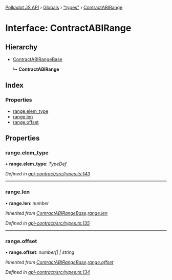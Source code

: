 [Polkadot JS API](../README.md) › [Globals](../globals.md) › ["types"](../modules/_types_.md) › [ContractABIRange](_types_.contractabirange.md)

# Interface: ContractABIRange

## Hierarchy

* [ContractABIRangeBase](_types_.contractabirangebase.md)

  ↳ **ContractABIRange**

## Index

### Properties

* [range.elem_type](_types_.contractabirange.md#range.elem_type)
* [range.len](_types_.contractabirange.md#range.len)
* [range.offset](_types_.contractabirange.md#range.offset)

## Properties

###  range.elem_type

• **range.elem_type**: *TypeDef*

*Defined in [api-contract/src/types.ts:143](https://github.com/polkadot-js/api/blob/f67c435378/packages/api-contract/src/types.ts#L143)*

___

###  range.len

• **range.len**: *number*

*Inherited from [ContractABIRangeBase](_types_.contractabirangebase.md).[range.len](_types_.contractabirangebase.md#range.len)*

*Defined in [api-contract/src/types.ts:135](https://github.com/polkadot-js/api/blob/f67c435378/packages/api-contract/src/types.ts#L135)*

___

###  range.offset

• **range.offset**: *number[] | string*

*Inherited from [ContractABIRangeBase](_types_.contractabirangebase.md).[range.offset](_types_.contractabirangebase.md#range.offset)*

*Defined in [api-contract/src/types.ts:134](https://github.com/polkadot-js/api/blob/f67c435378/packages/api-contract/src/types.ts#L134)*
